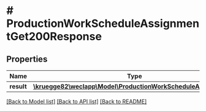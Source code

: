 # # ProductionWorkScheduleAssignmentGet200Response

## Properties

Name | Type | Description | Notes
------------ | ------------- | ------------- | -------------
**result** | [**\kruegge82\weclapp\Model\ProductionWorkScheduleAssignment[]**](ProductionWorkScheduleAssignment.md) |  | [optional]

[[Back to Model list]](../../README.md#models) [[Back to API list]](../../README.md#endpoints) [[Back to README]](../../README.md)
